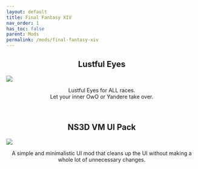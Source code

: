 ```yaml
---
layout: default
title: Final Fantasy XIV
nav_order: 1
has_toc: false
parent: Mods
permalink: /mods/final-fantasy-xiv
---
```


<div class="card">
  <h2 style="text-align:center">Lustful Eyes</h2>
  <a href="https://heliosphere.app/mod/w7xhfe6s7h0tbc96279yz1eb1g" target="_blank">
    <img src="https://data.heliosphere.app/images/Ps1K_4RxCX75xnQWhihjTWKQ2ZnQy9JsbS-vRePFyg8" /></a>
  <div class="container">
    <p style="text-align:center">Lustful Eyes for ALL races.<br />Let your inner OwO or Yandere take over.</p>
  </div>
</div>
<br />
<div class="card">
  <h2 style="text-align:center">NS3D VM UI Pack</h2>
  <a href="https://heliosphere.app/mod/hrsbv17zxh55567hsseaz4cbf8" target="_blank">
    <img src="https://heliosphere.app/api/web/package/8e32bd84ffec4a5298f1ce5caf918b7a/image/7660" /></a>
    
  <div class="container">
    <p style="text-align:center">A simple and minimalistic UI mod that cleans up the UI without making a whole lot of unnecessary changes.</p>
  </div>
</div>
